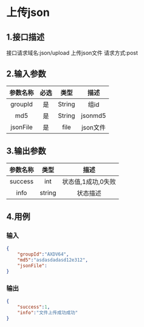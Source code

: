 # 上传json

## 1.接口描述

接口请求域名:json/upload
上传json文件
请求方式:post

## 2.输入参数

| 参数名称  | 必选  |  类型  |         描述         |
| :-------: | :---: | :----: | :------------------: |
| groupId | 是 | String | 组id |
| md5 | 是 | String | jsonmd5 |
| jsonFile | 是 | file | json文件 |

## 3.输出参数

|  参数名称  |  类型  |         描述         |
| :-------: | :----: | :------------------: |
| success | int | 状态值,1成功,0失败 |
| info | string | 状态描述 |

## 4.用例

### 输入

```json
{
    "groupId":"AXDV64",
    "md5":"asdasdadasd12e312",
    "jsonFile":
}
```

### 输出

```json
{
    "success":1,
    "info":"文件上传成功成功"
}
```

